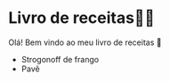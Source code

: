 # Livro de receitas:man_cook:

Olá! Bem vindo ao meu livro de receitas :wave:

- Strogonoff de frango
- Pavê